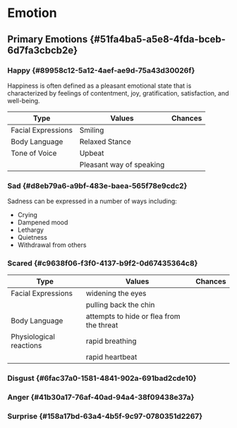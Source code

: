 # Emotion


## Primary Emotions {#51fa4ba5-a5e8-4fda-bceb-6d7fa3cbcb2e}


### Happy {#89958c12-5a12-4aef-ae9d-75a43d30026f}

Happiness is often defined as a pleasant emotional state that is characterized by feelings of contentment, joy, gratification, satisfaction, and well-being.

| Type               | Values                   | Chances |
|--------------------|--------------------------|---------|
| Facial Expressions | Smiling                  |         |
| Body Language      | Relaxed Stance           |         |
| Tone of Voice      | Upbeat                   |         |
|                    | Pleasant way of speaking |         |


### Sad {#d8eb79a6-a9bf-483e-baea-565f78e9cdc2}

Sadness can be expressed in a number of ways including:

-   Crying
-   Dampened mood
-   Lethargy
-   Quietness
-   Withdrawal from others


### Scared {#c9638f06-f3f0-4137-b9f2-0d67435364c8}

| Type                    | Values                                   | Chances |
|-------------------------|------------------------------------------|---------|
| Facial Expressions      | widening the eyes                        |         |
|                         | pulling back the chin                    |         |
| Body Language           | attempts to hide or flea from the threat |         |
| Physiological reactions | rapid breathing                          |         |
|                         | rapid heartbeat                          |         |


### Disgust {#6fac37a0-1581-4841-902a-691bad2cde10}


### Anger {#41b30a17-76af-40ad-94a4-38f09438e37a}


### Surprise {#158a17bd-63a4-4b5f-9c97-0780351d2267}
